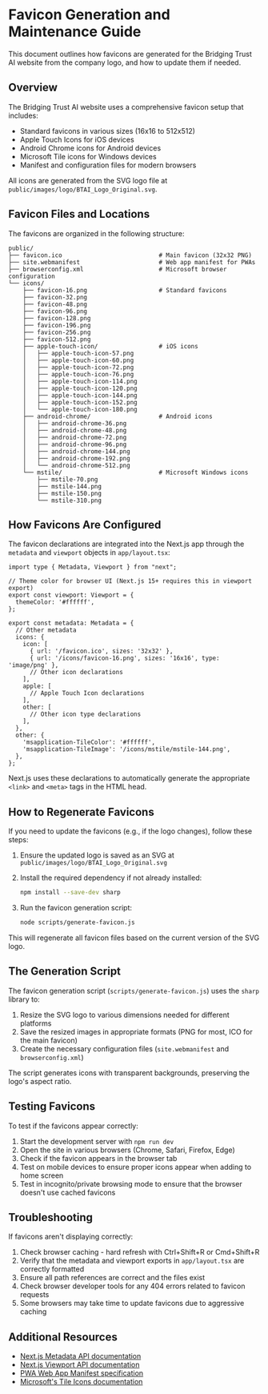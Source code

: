 # Favicon Generation and Maintenance Guide

This document outlines how favicons are generated for the Bridging Trust AI website from the company logo, and how to update them if needed.

## Overview

The Bridging Trust AI website uses a comprehensive favicon setup that includes:

- Standard favicons in various sizes (16x16 to 512x512)
- Apple Touch Icons for iOS devices
- Android Chrome icons for Android devices
- Microsoft Tile icons for Windows devices
- Manifest and configuration files for modern browsers

All icons are generated from the SVG logo file at `public/images/logo/BTAI_Logo_Original.svg`.

## Favicon Files and Locations

The favicons are organized in the following structure:

```
public/
├── favicon.ico                           # Main favicon (32x32 PNG)
├── site.webmanifest                      # Web app manifest for PWAs
├── browserconfig.xml                     # Microsoft browser configuration
└── icons/
    ├── favicon-16.png                    # Standard favicons
    ├── favicon-32.png
    ├── favicon-48.png
    ├── favicon-96.png
    ├── favicon-128.png
    ├── favicon-196.png
    ├── favicon-256.png
    ├── favicon-512.png
    ├── apple-touch-icon/                 # iOS icons
    │   ├── apple-touch-icon-57.png
    │   ├── apple-touch-icon-60.png
    │   ├── apple-touch-icon-72.png
    │   ├── apple-touch-icon-76.png
    │   ├── apple-touch-icon-114.png
    │   ├── apple-touch-icon-120.png
    │   ├── apple-touch-icon-144.png
    │   ├── apple-touch-icon-152.png
    │   └── apple-touch-icon-180.png
    ├── android-chrome/                   # Android icons
    │   ├── android-chrome-36.png
    │   ├── android-chrome-48.png
    │   ├── android-chrome-72.png
    │   ├── android-chrome-96.png
    │   ├── android-chrome-144.png
    │   ├── android-chrome-192.png
    │   └── android-chrome-512.png
    └── mstile/                           # Microsoft Windows icons
        ├── mstile-70.png
        ├── mstile-144.png
        ├── mstile-150.png
        └── mstile-310.png
```

## How Favicons Are Configured

The favicon declarations are integrated into the Next.js app through the `metadata` and `viewport` objects in `app/layout.tsx`:

```tsx
import type { Metadata, Viewport } from "next";

// Theme color for browser UI (Next.js 15+ requires this in viewport export)
export const viewport: Viewport = {
  themeColor: '#ffffff',
};

export const metadata: Metadata = {
  // Other metadata
  icons: {
    icon: [
      { url: '/favicon.ico', sizes: '32x32' },
      { url: '/icons/favicon-16.png', sizes: '16x16', type: 'image/png' },
      // Other icon declarations
    ],
    apple: [
      // Apple Touch Icon declarations
    ],
    other: [
      // Other icon type declarations
    ],
  },
  other: {
    'msapplication-TileColor': '#ffffff',
    'msapplication-TileImage': '/icons/mstile/mstile-144.png',
  },
};
```

Next.js uses these declarations to automatically generate the appropriate `<link>` and `<meta>` tags in the HTML head.

## How to Regenerate Favicons

If you need to update the favicons (e.g., if the logo changes), follow these steps:

1. Ensure the updated logo is saved as an SVG at `public/images/logo/BTAI_Logo_Original.svg`

2. Install the required dependency if not already installed:
   ```bash
   npm install --save-dev sharp
   ```

3. Run the favicon generation script:
   ```bash
   node scripts/generate-favicon.js
   ```

This will regenerate all favicon files based on the current version of the SVG logo.

## The Generation Script

The favicon generation script (`scripts/generate-favicon.js`) uses the `sharp` library to:

1. Resize the SVG logo to various dimensions needed for different platforms
2. Save the resized images in appropriate formats (PNG for most, ICO for the main favicon)
3. Create the necessary configuration files (`site.webmanifest` and `browserconfig.xml`)

The script generates icons with transparent backgrounds, preserving the logo's aspect ratio.

## Testing Favicons

To test if the favicons appear correctly:

1. Start the development server with `npm run dev`
2. Open the site in various browsers (Chrome, Safari, Firefox, Edge)
3. Check if the favicon appears in the browser tab
4. Test on mobile devices to ensure proper icons appear when adding to home screen
5. Test in incognito/private browsing mode to ensure that the browser doesn't use cached favicons

## Troubleshooting

If favicons aren't displaying correctly:

1. Check browser caching - hard refresh with Ctrl+Shift+R or Cmd+Shift+R
2. Verify that the metadata and viewport exports in `app/layout.tsx` are correctly formatted
3. Ensure all path references are correct and the files exist
4. Check browser developer tools for any 404 errors related to favicon requests
5. Some browsers may take time to update favicons due to aggressive caching

## Additional Resources

- [Next.js Metadata API documentation](https://nextjs.org/docs/app/api-reference/functions/generate-metadata)
- [Next.js Viewport API documentation](https://nextjs.org/docs/app/api-reference/functions/generate-viewport)
- [PWA Web App Manifest specification](https://developer.mozilla.org/en-US/docs/Web/Manifest)
- [Microsoft's Tile Icons documentation](https://docs.microsoft.com/en-us/previous-versions/windows/internet-explorer/ie-developer/platform-apis/dn320426(v=vs.85)) 